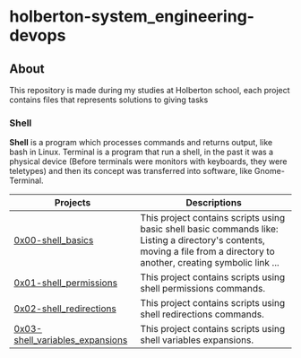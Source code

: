 # holberton-system_engineering-devops

## About

This repository is made during my studies at Holberton school, each project contains files that represents solutions to giving tasks

### Shell

**Shell** is a program which processes commands and returns output, like bash in Linux. Terminal is a program that run a shell, in the past it was a physical device (Before terminals were monitors with keyboards, they were teletypes) and then its concept was transferred into software, like Gnome-Terminal.

**Projects** | **Descriptions**
--- | ---
[0x00-shell_basics](https://github.com/Jenni-Foued/holberton-system_engineering-devops/tree/master/0x00-shell_basics) | This project contains scripts using basic shell basic commands like: Listing a directory's contents, moving a file from a directory to another, creating symbolic link ...
[0x01-shell_permissions](https://github.com/Jenni-Foued/holberton-system_engineering-devops/tree/master/0x01-shell_permissions) | This project contains scripts using shell permissions commands.
[0x02-shell_redirections](https://github.com/Jenni-Foued/holberton-system_engineering-devops/tree/master/0x02-shell_redirections) | This project contains scripts using shell redirections commands.
[0x03-shell_variables_expansions](https://github.com/Jenni-Foued/holberton-system_engineering-devops/tree/master/0x03-shell_variables_expansions) | This project contains scripts using shell variables expansions.

